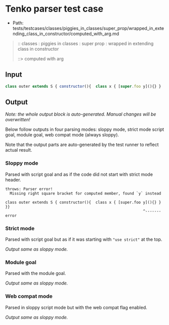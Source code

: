# Tenko parser test case

- Path: tests/testcases/classes/piggies_in_classes/super_prop/wrapped_in_extending_class_in_constructor/computed_with_arg.md

> :: classes : piggies in classes : super prop : wrapped in extending class in constructor
>
> ::> computed with arg

## Input

`````js
class outer extends S { constructor(){  class x { [super.foo y](){} }  }}
`````

## Output

_Note: the whole output block is auto-generated. Manual changes will be overwritten!_

Below follow outputs in four parsing modes: sloppy mode, strict mode script goal, module goal, web compat mode (always sloppy).

Note that the output parts are auto-generated by the test runner to reflect actual result.

### Sloppy mode

Parsed with script goal and as if the code did not start with strict mode header.

`````
throws: Parser error!
  Missing right square bracket for computed member, found `y` instead

class outer extends S { constructor(){  class x { [super.foo y](){} }  }}
                                                             ^------- error
`````

### Strict mode

Parsed with script goal but as if it was starting with `"use strict"` at the top.

_Output same as sloppy mode._

### Module goal

Parsed with the module goal.

_Output same as sloppy mode._

### Web compat mode

Parsed in sloppy script mode but with the web compat flag enabled.

_Output same as sloppy mode._
